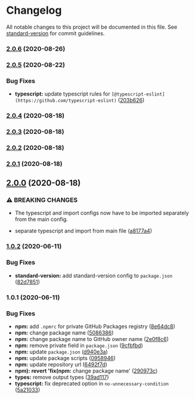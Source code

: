 # Changelog

All notable changes to this project will be documented in this file. See [standard-version](https://github.com/conventional-changelog/standard-version) for commit guidelines.

### [2.0.6](https://github.com/nmsmith22389/eslint-config/compare/v2.0.5...v2.0.6) (2020-08-26)

### [2.0.5](https://github.com/nmsmith22389/eslint-config/compare/v2.0.4...v2.0.5) (2020-08-22)

### Bug Fixes

-   **typescript:** update typescript rules for `[@typescript-eslint](https://github.com/typescript-eslint)` ([203b626](https://github.com/nmsmith22389/eslint-config/commit/203b6264fe796ef2ff712b74233c132b08677d08))

### [2.0.4](https://github.com/nmsmith22389/eslint-config/compare/v2.0.3...v2.0.4) (2020-08-18)

### [2.0.3](https://github.com/nmsmith22389/eslint-config/compare/v2.0.2...v2.0.3) (2020-08-18)

### [2.0.2](https://github.com/nmsmith22389/eslint-config/compare/v2.0.1...v2.0.2) (2020-08-18)

### [2.0.1](https://github.com/nmsmith22389/eslint-config/compare/v2.0.0...v2.0.1) (2020-08-18)

## [2.0.0](https://github.com/nmsmith22389/eslint-config/compare/v1.0.2...v2.0.0) (2020-08-18)

### ⚠ BREAKING CHANGES

-   The typescript and import configs now have to be imported separately from the main config.

-   separate typescript and import from main file ([a8177a4](https://github.com/nmsmith22389/eslint-config/commit/a8177a43a9ff02c7e9f2aed926d17186ff444e0a))

### [1.0.2](https://github.com/nmsmith22389/eslint-config/compare/v1.0.1...v1.0.2) (2020-06-11)

### Bug Fixes

-   **standard-version:** add standard-version config to `package.json` ([82d7851](https://github.com/nmsmith22389/eslint-config/commit/82d7851365bc50eb36e71e520ee78f08d5cf1999))

### 1.0.1 (2020-06-11)

### Bug Fixes

-   **npm:** add `.npmrc` for private GitHub Packages registry ([8e64dc8](https://github.com/nmsmith22389/eslint-config/commit/8e64dc81a42fd5f4e77116da356dfe8ed4ef804a))
-   **npm:** change package name ([5086386](https://github.com/nmsmith22389/eslint-config/commit/5086386348c204a89739fbbaa8e2eb9e36adedbb))
-   **npm:** change package name to GitHub owner name ([2e0f8c6](https://github.com/nmsmith22389/eslint-config/commit/2e0f8c6ebcee93dd3e2c00c6613997525d301f08))
-   **npm:** remove private field in `package.json` ([9cfbfbd](https://github.com/nmsmith22389/eslint-config/commit/9cfbfbdcf0f212a653c12a9323ea8085397467b4))
-   **npm:** update `package.json` ([d940e3a](https://github.com/nmsmith22389/eslint-config/commit/d940e3a5d0695e123351a4e44ed0986ef27f4c2a))
-   **npm:** update package scripts ([0958946](https://github.com/nmsmith22389/eslint-config/commit/095894642fa53913516c8b4a20b689a9b1b23d93))
-   **npm:** update repository url ([6492f7d](https://github.com/nmsmith22389/eslint-config/commit/6492f7d74d7d63ea28ae0ee9680a5727d8fa4eb2))
-   **npm): revert 'fix(npm:** change package name' ([290973c](https://github.com/nmsmith22389/eslint-config/commit/290973cf7da8d1e507164f3372c2ab382224b792))
-   **types:** remove output types ([39ad117](https://github.com/nmsmith22389/eslint-config/commit/39ad11775fbf1e9151f237c7826c469aee2c925f))
-   **typescript:** fix deprecated option in `no-unnecessary-condition` ([5a21033](https://github.com/nmsmith22389/eslint-config/commit/5a210339980d985203a6411425ea2376864b88a8))
